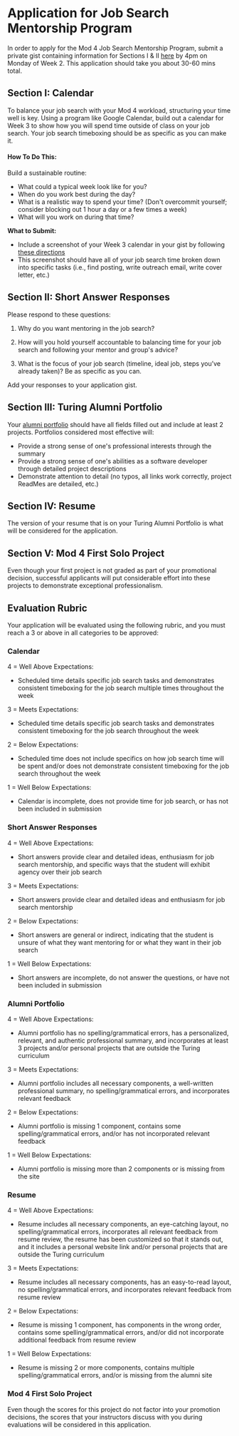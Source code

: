 # Application for Job Search Mentorship Program
In order to apply for the Mod 4 Job Search Mentorship Program, submit a private gist containing information for Sections I & II [here](https://forms.gle/oeRiiGGg9naMeqPV6) by 4pm on Monday of Week 2. This application should take you about 30-60 mins total. 

## Section I: Calendar
To balance your job search with your Mod 4 workload, structuring your time well is key. Using a program like Google Calendar, build out a calendar for Week 3 to show how you will spend time outside of class on your job search. Your job search timeboxing should be as specific as you can make it. 

#### How To Do This:
Build a sustainable routine:
  * What could a typical week look like for you?
  * When do you work best during the day? 
  * What is a realistic way to spend your time? (Don't overcommit yourself; consider blocking out 1 hour a day or a few times a week)
  * What will you work on during that time?
  
**What to Submit:**
* Include a screenshot of your Week 3 calendar in your gist by following [these directions](https://gist.github.com/kannankumar/4c613cac6d9db896062a16e1cc57d3e5)
* This screenshot should have all of your job search time broken down into specific tasks (i.e., find posting, write outreach email, write cover letter, etc.)

## Section II: Short Answer Responses
Please respond to these questions: 

1. Why do you want mentoring in the job search?

2. How will you hold yourself accountable to balancing time for your job search and following your mentor and group's advice?

3. What is the focus of your job search (timeline, ideal job, steps you’ve already taken)? Be as specific as you can.

Add your responses to your application gist.

## Section III: Turing Alumni Portfolio
Your [alumni portfolio](https://alumni.turing.io/) should have all fields filled out and include at least 2 projects. Portfolios considered most effective will:

* Provide a strong sense of one's professional interests through the summary
* Provide a strong sense of one's abilities as a software developer through detailed project descriptions
* Demonstrate attention to detail (no typos, all links work correctly, project ReadMes are detailed, etc.)

## Section IV: Resume
The version of your resume that is on your Turing Alumni Portfolio is what will be considered for the application. 

## Section V: Mod 4 First Solo Project
Even though your first project is not graded as part of your promotional decision, successful applicants will put considerable effort into these projects to demonstrate exceptional professionalism. 

## Evaluation Rubric
Your application will be evaluated using the following rubric, and you must reach a 3 or above in all categories to be approved:

### Calendar
4 = Well Above Expectations:

* Scheduled time details specific job search tasks and demonstrates consistent timeboxing for the job search multiple times throughout the week 

3 = Meets Expectations: 

* Scheduled time details specific job search tasks and demonstrates consistent timeboxing for the job search throughout the week 

2 = Below Expectations:

* Scheduled time does not include specifics on how job search time will be spent and/or does not demonstrate consistent timeboxing for the job search throughout the week

1 = Well Below Expectations:

* Calendar is incomplete, does not provide time for job search, or has not been included in submission

### Short Answer Responses
4 = Well Above Expectations: 

* Short answers provide clear and detailed ideas, enthusiasm for job search mentorship, and specific ways that the student will exhibit agency over their job search

3 = Meets Expectations:

* Short answers provide clear and detailed ideas and enthusiasm for job search mentorship

2 = Below Expectations:

* Short answers are general or indirect, indicating that the student is unsure of what they want mentoring for or what they want in their job search

1 = Well Below Expectations:

* Short answers are incomplete, do not answer the questions, or have not been included in submission

### Alumni Portfolio
4 = Well Above Expectations: 

* Alumni portfolio has no spelling/grammatical errors, has a personalized, relevant, and authentic professional summary, and incorporates at least 3 projects and/or personal projects that are outside the Turing curriculum

3 = Meets Expectations: 

* Alumni portfolio includes all necessary components, a well-written professional summary, no spelling/grammatical errors, and incorporates relevant feedback

2 = Below Expectations:

* Alumni portfolio is missing 1 component, contains some spelling/grammatical errors, and/or has not incorporated relevant feedback 

1 = Well Below Expectations:

* Alumni portfolio is missing more than 2 components or is missing from the site 

### Resume
4 = Well Above Expectations: 

* Resume includes all necessary components, an eye-catching layout, no spelling/grammatical errors, incorporates all relevant feedback from resume review, the resume has been customized so that it stands out, and it includes a personal website link and/or personal projects that are outside the Turing curriculum

3 = Meets Expectations:

* Resume includes all necessary components, has an easy-to-read layout, no spelling/grammatical errors, and incorporates relevant feedback from resume review

2 = Below Expectations:

* Resume is missing 1 component, has components in the wrong order, contains some spelling/grammatical errors, and/or did not incorporate additional feedback from resume review

1 = Well Below Expectations:

* Resume is missing 2 or more components, contains multiple spelling/grammatical errors, and/or is missing from the alumni site

### Mod 4 First Solo Project
Even though the scores for this project do not factor into your promotion decisions, the scores that your instructors discuss with you during evaluations will be considered in this application.

